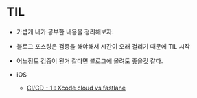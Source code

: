 # TIL
* 가볍게 내가 공부한 내용을 정리해보자.
* 블로그 포스팅은 검증을 해야해서 시간이 오래 걸리기 때문에 TIL 시작
* 어느정도 검증이 된거 같다면 블로그에 올려도 좋을것 같다.


* iOS
    * [CI/CD - 1 : Xcode cloud vs fastlane](https://github.com/brody424/TIL/ios/cicd_1.md)